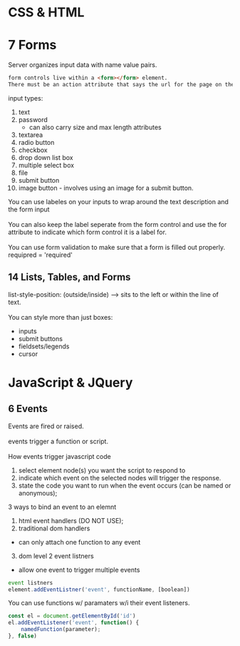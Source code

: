 # CSS & HTML
# 7 Forms
Server organizes input data with name value pairs. 

```html
form controls live within a <form></form> element. 
There must be an action attribute that says the url for the page on the server that will receive the info in the form when submitted. 
```
input types:
1. text
2. password
    * can also carry size and max length attributes 
3. textarea
4. radio button
5. checkbox 
6. drop down list box
7. multiple select box 
8. file
9. submit button
10. image button - involves using an image for a submit button. 

You can use labeles on your inputs to wrap around the text description and the form input 
<br>
<br>
You can also keep the label seperate from the form control and use the for attribute to indicate which form control it is a label for. 
<br>
<br>
You can use form validation to make sure that a form is filled out properly. requipred = 'required'

## 14 Lists, Tables, and Forms
list-style-position: (outside/inside) --> sits to the left or within the line of text. <br>
<br>
You can style more than just boxes: 
* inputs
* submit buttons
* fieldsets/legends    
* cursor 

# JavaScript & JQuery
##  6 Events

Events are fired or raised. <br>
<br>
events trigger a function or script.
<br>
<br>
How events trigger javascript code
1. select element node(s) you want the script to respond to 
2. indicate which event on the selected nodes will trigger the response. 
3. state the code you want to run when the event occurs (can be named or anonymous);

3 ways to bind an event to an elemnt
1. html event handlers (DO NOT USE);
2. traditional dom handlers
* can only attach one function to any event 
3. dom level 2 event listners 
* allow one event to trigger multiple events 

```js
event listners
element.addEventListner('event', functionName, [boolean])
```

You can use functions w/ paramaters w/i their event listeners. 

```js
const el = document.getElementById('id')
el.addEventListener('event', function() {
    namedFunction(parameter);
}, false)
